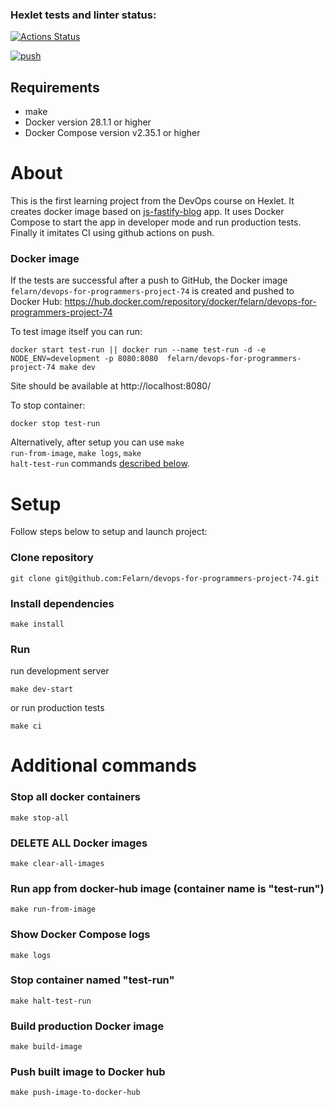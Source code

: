 ### Hexlet tests and linter status:

[![Actions Status](https://github.com/Felarn/devops-for-programmers-project-74/actions/workflows/hexlet-check.yml/badge.svg)](https://github.com/Felarn/devops-for-programmers-project-74/actions)

[![push](https://github.com/Felarn/devops-for-programmers-project-74/actions/workflows/push.yml/badge.svg)](https://github.com/Felarn/devops-for-programmers-project-74/actions/workflows/push.yml)

## Requirements

- make
- Docker version 28.1.1 or higher
- Docker Compose version v2.35.1 or higher

# About

This is the first learning project from the DevOps course on Hexlet. It creates docker image based on [js-fastify-blog](https://github.com/hexlet-components/js-fastify-blog) app. It uses Docker Compose to start the app in developer mode and run production tests. Finally it imitates CI using github actions on push.

### Docker image

If the tests are successful after a push to GitHub, the Docker image <code>felarn/devops-for-programmers-project-74</code> is created and pushed to Docker Hub:
https://hub.docker.com/repository/docker/felarn/devops-for-programmers-project-74

To test image itself you can run:

```
docker start test-run || docker run --name test-run -d -e NODE_ENV=development -p 8080:8080  felarn/devops-for-programmers-project-74 make dev
```

Site should be available at http://localhost:8080/

To stop container:

```
docker stop test-run
```

Alternatively, after setup you can use <code>make run-from-image</code>, <code>make logs</code>, <code>make halt-test-run</code> commands [described below](#Additional-commands).

# Setup

Follow steps below to setup and launch project:

### Clone repository

```
git clone git@github.com:Felarn/devops-for-programmers-project-74.git
```

### Install dependencies

```
make install
```

### Run

run development server

```
make dev-start
```

or run production tests

```
make ci
```

# Additional commands

### Stop all docker containers

```
make stop-all
```

### DELETE ALL Docker images

```
make clear-all-images
```

### Run app from docker-hub image (container name is "test-run")

```
make run-from-image
```

### Show Docker Compose logs

```
make logs
```

### Stop container named "test-run"

```
make halt-test-run
```

### Build production Docker image

```
make build-image
```

### Push built image to Docker hub

```
make push-image-to-docker-hub
```
